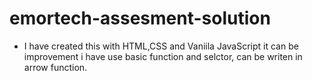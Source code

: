 # emortech-assesment-solution

- I have created this with HTML,CSS and Vaniila JavaScript it can be improvement i have use basic function and selctor, can be writen in arrow function.

